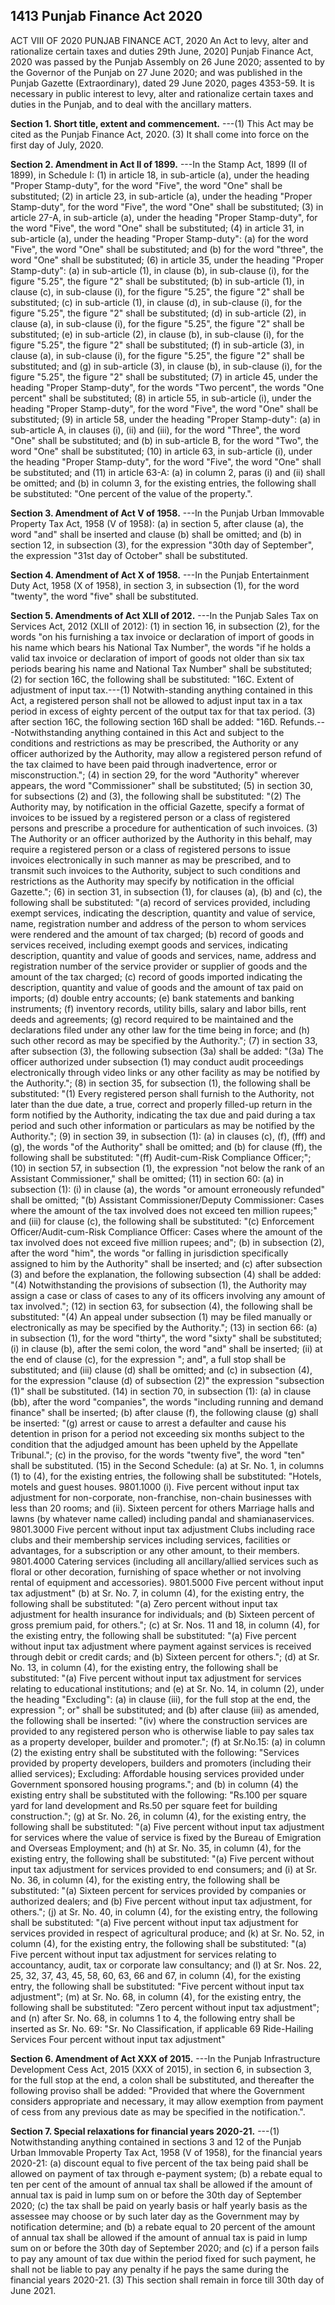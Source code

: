 ## 1413 Punjab Finance Act 2020
 
ACT VIII OF 2020
PUNJAB FINANCE ACT, 2020
An Act to levy, alter and rationalize certain
taxes and duties
29th June, 2020]
Punjab Finance Act, 2020 was passed by the Punjab Assembly on 26 June 2020; assented to by the Governor of the Punjab on 27 June 2020; and was published in the Punjab Gazette (Extraordinary), dated 29 June 2020, pages 4353-59.
It is necessary in public interest to levy, alter and rationalize certain taxes and duties in the Punjab, and to deal with the ancillary matters.


**Section 1. Short title, extent and commencement.**
---(1) This Act may be cited as the Punjab Finance Act, 2020.
   (3) It shall come into force on the first day of July, 2020.

 

**Section 2. Amendment in Act II of 1899.**
---In the Stamp Act, 1899 (II of 1899), in Schedule I:
   (1) in article 18, in sub-article (a), under the heading "Proper Stamp-duty", for the word "Five", the word "One" shall be substituted;
   (2) in article 23, in sub-article (a), under the heading "Proper Stamp-duty", for the word "Five", the word "One" shall be substituted;
   (3) in article 27-A, in sub-article (a), under the heading "Proper Stamp-duty", for the word "Five", the word "One" shall be substituted;
   (4) in article 31, in sub-article (a), under the heading "Proper Stamp-duty":
   (a) for the word "Five", the word "One" shall be substituted; and
   (b) for the word "three", the word "One" shall be substituted;
   (6) in article 35, under the heading "Proper Stamp-duty":
   (a) in sub-article (1), in clause (b), in sub-clause (i), for the figure "5.25", the figure "2" shall be substituted;
   (b) in sub-article (1), in clause (c), in sub-clause (i), for the figure "5.25", the figure "2" shall be substituted;
   (c) in sub-article (1), in clause (d), in sub-clause (i), for the figure "5.25", the figure "2" shall be substituted;
   (d) in sub-article (2), in clause (a), in sub-clause (i), for the figure "5.25", the figure "2" shall be substituted;
   (e) in sub-article (2), in clause (b), in sub-clause (i), for the figure "5.25", the figure "2" shall be substituted;
   (f) in sub-article (3), in clause (a), in sub-clause (i), for the figure "5.25", the figure "2" shall be substituted; and
   (g) in sub-article (3), in clause (b), in sub-clause (i), for the figure "5.25", the figure "2" shall be substituted;
   (7) in article 45, under the heading "Proper Stamp-duty", for the words "Two percent", the words "One percent" shall be substituted;
   (8) in article 55, in sub-article (i), under the heading "Proper Stamp-duty", for the word "Five", the word "One" shall be substituted;
   (9) in article 58, under the heading "Proper Stamp-duty":
   (a) in sub-article A, in clauses (i), (ii) and (iii), for the word "Three", the word "One" shall be substituted; and
   (b) in sub-article B, for the word "Two", the word "One" shall be substituted;
   (10) in article 63, in sub-article (i), under the heading "Proper Stamp-duty", for the word "Five", the word "One" shall be substituted; and
   (11) in article 63-A:
   (a) in column 2, paras (i) and (ii) shall be omitted; and
   (b) in column 3, for the existing entries, the following shall be substituted:
   "One percent of the value of the property.".

 

**Section 3. Amendment of Act V of 1958.**
---In the Punjab Urban Immovable Property Tax Act, 1958 (V of 1958):
   (a) in section 5, after clause (a), the word "and" shall be inserted and clause (b) shall be omitted; and
   (b) in section 12, in subsection (3), for the expression "30th day of September", the expression "31st day of October" shall be substituted.

 

**Section 4. Amendment of Act X of 1958.**
---In the Punjab Entertainment Duty Act, 1958 (X of 1958), in section 3, in subsection (1), for the word "twenty", the word "five" shall be substituted.

 

**Section 5. Amendments of Act XLII of 2012.**
---In the Punjab Sales Tax on Services Act, 2012 (XLII of 2012):
   (1) in section 16, in subsection (2), for the words "on his furnishing a tax invoice or declaration of import of goods in his name which bears his National Tax Number", the words "if he holds a valid tax invoice or declaration of import of goods not older than six tax periods bearing his name and National Tax Number" shall be substituted;
   (2) for section 16C, the following shall be substituted:
   "16C. Extent of adjustment of input tax.---(1) Notwith-standing anything contained in this Act, a registered person shall not be allowed to adjust input tax in a tax period in excess of eighty percent of the output tax for that tax period.
   (3) after section 16C, the following section 16D shall be added:
   "16D. Refunds.---Notwithstanding anything contained in this Act and subject to the conditions and restrictions as may be prescribed, the Authority or any officer authorized by the Authority, may allow a registered person refund of the tax claimed to have been paid through inadvertence, error or misconstruction.";
   (4) in section 29, for the word "Authority" wherever appears, the word "Commissioner" shall be substituted;
   (5) in section 30, for subsections (2) and (3), the following shall be substituted:
   "(2) The Authority may, by notification in the official Gazette, specify a format of invoices to be issued by a registered person or a class of registered persons and prescribe a procedure for authentication of such invoices.
   (3) The Authority or an officer authorized by the Authority in this behalf, may require a registered person or a class of registered persons to issue invoices electronically in such manner as may be prescribed, and to transmit such invoices to the Authority, subject to such conditions and restrictions as the Authority may specify by notification in the official Gazette.";
   (6) in section 31, in subsection (1), for clauses (a), (b) and (c), the following shall be substituted:
   "(a) record of services provided, including exempt services, indicating the description, quantity and value of service, name, registration number and address of the person to whom services were rendered and the amount of tax charged;
   (b) record of goods and services received, including exempt goods and services, indicating description, quantity and value of goods and services, name, address and registration number of the service provider or supplier of goods and the amount of the tax charged;
   (c) record of goods imported indicating the description, quantity and value of goods and the amount of tax paid on imports;
   (d) double entry accounts;
   (e) bank statements and banking instruments;
   (f) inventory records, utility bills, salary and labor bills, rent deeds and agreements;
   (g) record required to be maintained and the declarations filed under any other law for the time being in force; and
   (h) such other record as may be specified by the Authority.";
   (7) in section 33, after subsection (3), the following subsection (3a) shall be added:
   "(3a) The officer authorized under subsection (1) may conduct audit proceedings electronically through video links or any other facility as may be notified by the Authority.";
   (8) in section 35, for subsection (1), the following shall be substituted:
   "(1) Every registered person shall furnish to the Authority, not later than the due date, a true, correct and properly filled-up return in the form notified by the Authority, indicating the tax due and paid during a tax period and such other information or particulars as may be notified by the Authority.";
   (9) in section 39, in subsection (1):
   (a) in clauses (c), (f), (fff) and (g), the words "of the Authority" shall be omitted; and
   (b) for clause (ff), the following shall be substituted:
   "(ff) Audit-cum-Risk Compliance Officer;";
   (10) in section 57, in subsection (1), the expression "not below the rank of an Assistant Commissioner," shall be omitted;
   (11) in section 60:
   (a) in subsection (1):
   (i) in clause (a), the words "or amount erroneously refunded" shall be omitted;
   "(b) Assistant Commissioner/Deputy Commissioner: Cases where the amount of the tax involved does not exceed ten million rupees;" and
   (iii) for clause (c), the following shall be substituted:
   "(c) Enforcement Officer/Audit-cum-Risk Compliance Officer: Cases where the amount of the tax involved does not exceed five million rupees; and";
   (b) in subsection (2), after the word "him", the words "or falling in jurisdiction specifically assigned to him by the Authority" shall be inserted; and
   (c) after subsection (3) and before the explanation, the following subsection (4) shall be added:
   "(4) Notwithstanding the provisions of subsection (1), the Authority may assign a case or class of cases to any of its officers involving any amount of tax involved.";
   (12) in section 63, for subsection (4), the following shall be substituted:
   "(4) An appeal under subsection (1) may be filed manually or electronically as may be specified by the Authority.";
   (13) in section 66:
   (a) in subsection (1), for the word "thirty", the word "sixty" shall be substituted;
   (i) in clause (b), after the semi colon, the word "and" shall be inserted;
   (ii) at the end of clause (c), for the expression "; and", a full stop shall be substituted; and
   (iii) clause (d) shall be omitted; and
   (c) in subsection (4), for the expression "clause (d) of subsection (2)" the expression "subsection (1)" shall be substituted.
   (14) in section 70, in subsection (1):
   (a) in clause (bb), after the word "companies", the words "including running and demand finance" shall be inserted;
   (b) after clause (f), the following clause (g) shall be inserted:
   "(g) arrest or cause to arrest a defaulter and cause his detention in prison for a period not exceeding six months subject to the condition that the adjudged amount has been upheld by the Appellate Tribunal.";
   (c) in the proviso, for the words "twenty five", the word "ten" shall be substituted.
   (15) in the Second Schedule:
   (a) at Sr. No. 1, in columns (1) to (4), for the existing entries, the following shall be substituted:
   "Hotels, motels and guest houses.
   9801.1000
   (i). Five percent without input tax adjustment for non-corporate, non-franchise, non-chain businesses with less than 20 rooms; and (ii). Sixteen percent for others
   Marriage halls and lawns (by whatever name called) including pandal and shamianaservices.
   9801.3000
   Five percent without input tax adjustment
   Clubs including race clubs and their membership services including services, facilities or advantages, for a subscription or any other amount, to their members.
   9801.4000
   Catering services (including all ancillary/allied services such as floral or other decoration, furnishing of space whether or not involving rental of equipment and accessories).
   9801.5000
   Five percent without input tax adjustment"
   (b) at Sr. No. 7, in column (4), for the existing entry, the following shall be substituted:
   "(a) Zero percent without input tax adjustment for health insurance for individuals; and
   (b) Sixteen percent of gross premium paid, for others.";
   (c) at Sr. Nos. 11 and 18, in column (4), for the existing entry, the following shall be substituted:
   "(a) Five percent without input tax adjustment where payment against services is received through debit or credit cards; and
   (b) Sixteen percent for others.";
   (d) at Sr. No. 13, in column (4), for the existing entry, the following shall be substituted:
   "(a) Five percent without input tax adjustment for services relating to educational institutions; and
   (e) at Sr. No. 14, in column (2), under the heading "Excluding":
   (a) in clause (iii), for the full stop at the end, the expression "; or" shall be substituted; and
   (b) after clause (iii) as amended, the following shall be inserted:
   "(iv) where the construction services are provided to any registered person who is otherwise liable to pay sales tax as a property developer, builder and promoter.";
   (f) at Sr.No.15:
   (a) in column (2) the existing entry shall be substituted with the following:
   "Services provided by property developers, builders and promoters (including their allied services); Excluding: Affordable housing services provided under Government sponsored housing programs."; and
   (b) in column (4) the existing entry shall be substituted with the following:
   "Rs.100 per square yard for land development and Rs.50 per square feet for building construction.";
   (g) at Sr. No. 26, in column (4), for the existing entry, the following shall be substituted:
   "(a) Five percent without input tax adjustment for services where the value of service is fixed by the Bureau of Emigration and Overseas Employment; and
   (h) at Sr. No. 35, in column (4), for the existing entry, the following shall be substituted:
   "(a) Five percent without input tax adjustment for services provided to end consumers; and
   (i) at Sr. No. 36, in column (4), for the existing entry, the following shall be substituted:
   "(a) Sixteen percent for services provided by companies or authorized dealers; and
   (b) Five percent without input tax adjustment, for others.";
   (j) at Sr. No. 40, in column (4), for the existing entry, the following shall be substituted:
   "(a) Five percent without input tax adjustment for services provided in respect of agricultural produce; and
   (k) at Sr. No. 52, in column (4), for the existing entry, the following shall be substituted:
   "(a) Five percent without input tax adjustment for services relating to accountancy, audit, tax or corporate law consultancy; and
   (l) at Sr. Nos. 22, 25, 32, 37, 43, 45, 58, 60, 63, 66 and 67, in column (4), for the existing entry, the following shall be substituted:
   "Five percent without input tax adjustment";
   (m) at Sr. No. 68, in column (4), for the existing entry, the following shall be substituted:
   "Zero percent without input tax adjustment"; and
   (n) after Sr. No. 68, in columns 1 to 4, the following entry shall be inserted as Sr. No. 69:
   "Sr. No
   Classification, if applicable
   69
   Ride-Hailing Services
   Four percent without input tax adjustment"

 

**Section 6. Amendment of Act XXX of 2015.**
---In the Punjab Infrastructure Development Cess Act, 2015 (XXX of 2015), in section 6, in subsection 3, for the full stop at the end, a colon shall be substituted, and thereafter the following proviso shall be added:
   "Provided that where the Government considers appropriate and necessary, it may allow exemption from payment of cess from any previous date as may be specified in the notification.".

 

**Section 7. Special relaxations for financial years 2020-21.**
---(1) Notwithstanding anything contained in sections 3 and 12 of the Punjab Urban Immovable Property Tax Act, 1958 (V of 1958), for the financial years 2020-21:
   (a) discount equal to five percent of the tax being paid shall be allowed on payment of tax through e-payment system;
   (b) a rebate equal to ten per cent of the amount of annual tax shall be allowed if the amount of annual tax is paid in lump sum on or before the 30th day of September 2020;
   (c) the tax shall be paid on yearly basis or half yearly basis as the assessee may choose or by such later day as the Government may by notification determine; and
   (b) a rebate equal to 20 percent of the amount of annual tax shall be allowed if the amount of annual tax is paid in lump sum on or before the 30th day of September 2020; and
   (c) if a person fails to pay any amount of tax due within the period fixed for such payment, he shall not be liable to pay any penalty if he pays the same during the financial years 2020-21.
   (3) This section shall remain in force till 30th day of June 2021.

